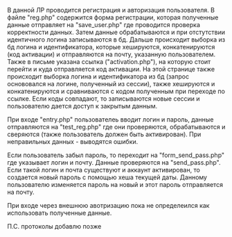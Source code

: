 В данной ЛР проводится регистрация и авторизация пользователя. В файле "reg.php" содержится форма регистрации, которая полученные данные отправляет на "save_user.php" где проводится проверка корректности данных. Затем данные обрабатываются и при отстутствии идентичного логина записываются в бд. Дальше происходит выборка из бд логина и идентификатора, которые хешируются, конкатенируются (код активации) и отправляются на почту, указанную пользователем. Также в письме указана ссылка ("activation.php"), на которую стоит перейти и куда отправляется код активации. На этой странице также происходит выборка логина и идентификатора из бд (запрос основовался на логине, полученный из сессии), также хешируются и конкатенируются и сравниваются с кодом полученным при переходе по ссылке. Если коды совпадают, то записываются новые сессии и пользователю дается доступ к закрытым данным.

 При входе "entry.php" пользователеь вводит логин и пароль, данные отправляются на "test_reg.php" где они проверяются, обрабатываются и сверяются (также пользователь должен быть активирован). При неправильных данных - выводятся ошибки.

 Если пользователь забыл пароль, то переходит на "form_send_pass.php" где указывает логин и почту. Данные проверяются на "send_pass.php". Если такой логин и почта существуют и аккаунт активирован, то создается новый пароль с помощью хеша текущей даты. Данному пользователю изменяется пароль на новый и этот пароль отправляется на почту.

 При входе через внешнюю авотризацию пока не определеился как использовать полученные данные. 

 П.С. протоколы добавлю позже